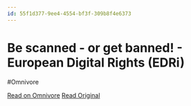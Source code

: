 ```yaml
---
id: 55f1d377-9ee4-4554-bf3f-309b8f4e6373
---
```


# Be scanned - or get banned! - European Digital Rights (EDRi)
#Omnivore

[Read on Omnivore](https://omnivore.app/me/be-scanned-or-get-banned-european-digital-rights-ed-ri-18fdbf3f9fa)
[Read Original](https://edri.org/our-work/be-scanned-or-get-banned/)

